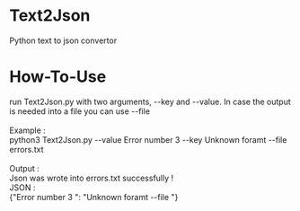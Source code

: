 # Text2Json
Python text to json convertor

# How-To-Use
run Text2Json.py with two arguments, --key and --value. In case the output is needed into a file you can use --file<br/><br/>
Example :<br/> python3 Text2Json.py --value Error number 3 --key Unknown foramt --file errors.txt<br/><br/>
Output : <br/>
Json was wrote into errors.txt successfully !<br/>
JSON :<br/>
{"Error number 3 ": "Unknown foramt --file "}

